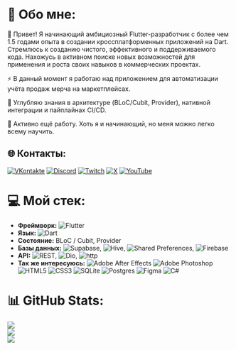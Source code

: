 # 💫 Обо мне:
👋 Привет! Я начинающий амбициозный Flutter-разработчик с более чем 1.5 годами опыта в создании кроссплатформенных приложений на Dart. Стремлюсь к созданию чистого, эффективного и поддерживаемого кода. Нахожусь в активном поиске новых возможностей для применения и роста своих навыков в коммерческих проектах.

⚡ В данный момент я работаю над приложением для автоматизации учёта продаж мерча на маркетплейсах.

🌱 Углубляю знания в архитектуре (BLoC/Cubit, Provider), нативной интеграции и пайплайнах CI/CD.

🤝 Активно ещё работу. Хоть я и начинающий, но меня можно легко всему научить.


## 🌐 Контакты:
[![VKontakte](https://img.shields.io/badge/VKontakte-blue)](https://vk.com/gastdash)
[![Discord](https://img.shields.io/badge/Discord-%237289DA.svg?logo=discord&logoColor=white)](https://discord.gg/gastdash)
[![Twitch](https://img.shields.io/badge/Twitch-%239146FF.svg?logo=Twitch&logoColor=white)](https://twitch.tv/gast1288)
[![X](https://img.shields.io/badge/X-black.svg?logo=X&logoColor=white)](https://x.com/GAST1288)
[![YouTube](https://img.shields.io/badge/YouTube-%23FF0000.svg?logo=YouTube&logoColor=white)](https://youtube.com/@gastdash) 


# 💻 Мой стек:
- **Фреймворк:** ![Flutter](https://img.shields.io/badge/Flutter-%2302569B.svg?style=flat&logo=Flutter&logoColor=white)
- **Язык:** ![Dart](https://img.shields.io/badge/dart-%230175C2.svg?style=flat&logo=dart&logoColor=white)
- **Состояние:** BLoC / Cubit, Provider
- **Базы данных:** ![Supabase](https://img.shields.io/badge/Supabase-3ECF8E?style=flat&logo=supabase&logoColor=white), ![Hive](https://img.shields.io/badge/Hive-%2331A8FF?style=flat), ![Shared Preferences](https://img.shields.io/badge/Shared_Preferences-%2331A8FF?style=flat), ![Firebase](https://img.shields.io/badge/firebase-a08021?style=flat&logo=firebase&logoColor=ffcd34)
- **API:** ![REST](https://img.shields.io/badge/REST-3ECF8E?style=flat), ![Dio](https://img.shields.io/badge/Dio-%2331A8FF?style=flat&logo=supabase&logoColor=white), ![http](https://img.shields.io/badge/http-FF7900?style=flat)
- **Так же интересуюсь:** ![Adobe After Effects](https://img.shields.io/badge/Adobe%20After%20Effects-9999FF.svg?style=flat&logo=Adobe%20After%20Effects&logoColor=white) ![Adobe Photoshop](https://img.shields.io/badge/Adobe%20Photoshop-%2331A8FF.svg?style=flat&logo=adobe%20photoshop&logoColor=white) ![HTML5](https://img.shields.io/badge/html5-%23E34F26.svg?style=flat&logo=html5&logoColor=white) ![CSS3](https://img.shields.io/badge/css3-%231572B6.svg?style=flat&logo=css3&logoColor=white) ![SQLite](https://img.shields.io/badge/sqlite-%2307405e.svg?style=flat&logo=sqlite&logoColor=white) ![Postgres](https://img.shields.io/badge/postgres-%23316192.svg?style=flat&logo=postgresql&logoColor=white) ![Figma](https://img.shields.io/badge/figma-%23F24E1E.svg?style=flat&logo=figma&logoColor=white) ![C#](https://img.shields.io/badge/C%23-%23239120.svg?style=flat&logo=csharp&logoColor=white) 


# 📊 GitHub Stats:
![](https://github-readme-stats.vercel.app/api?username=GASTDASH&theme=nightowl&hide_border=false&include_all_commits=false&count_private=false)<br/>
![](https://nirzak-streak-stats.vercel.app/?user=GASTDASH&theme=nightowl&hide_border=false)<br/>
![](https://github-readme-stats.vercel.app/api/top-langs/?username=GASTDASH&theme=nightowl&hide_border=false&include_all_commits=false&count_private=false&layout=compact)
<!--

## 🏆 GitHub Trophies
![](https://github-profile-trophy.vercel.app/?username=GASTDASH&theme=onedark&no-frame=false&no-bg=false&margin-w=4)


### ✍️ Random Dev Quote
![](https://quotes-github-readme.vercel.app/api?type=horizontal&theme=gruvbox)

-->

